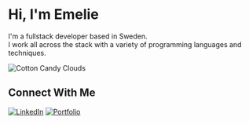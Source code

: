 # Hi, I'm Emelie 

I'm a fullstack developer based in Sweden.  
I work all across the stack with a variety of programming languages and techniques.  

![Cotton Candy Clouds](https://cute-heatmap.vercel.app/api/heatmap?user=Emmyme&color=cottoncandy&shape=hearts)

## Connect With Me
[![LinkedIn](https://img.shields.io/badge/✦%20LinkedIn-6CAFE1?style=for-the-badge&logoColor=FFFFFF)](https://www.linkedin.com/in/emelie-berg-3794b8258)
[![Portfolio](https://img.shields.io/badge/✿%20Portfolio-FF69B4?style=for-the-badge&logoColor=FFFFFF)](https://emmyme.vercel.app/) 


